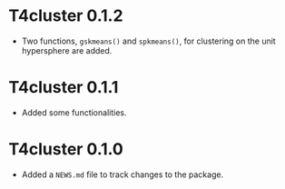 # T4cluster 0.1.2

* Two functions, `gskmeans()` and `spkmeans()`, for clustering on the unit hypersphere are added.

# T4cluster 0.1.1

* Added some functionalities.

# T4cluster 0.1.0

* Added a `NEWS.md` file to track changes to the package.
